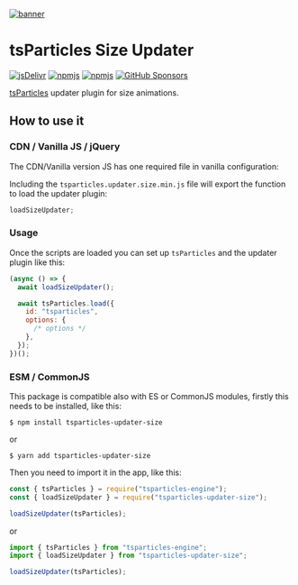 [![banner](https://particles.js.org/images/banner2.png)](https://particles.js.org)

# tsParticles Size Updater

[![jsDelivr](https://data.jsdelivr.com/v1/package/npm/tsparticles-updater-size/badge)](https://www.jsdelivr.com/package/npm/tsparticles-updater-size)
[![npmjs](https://badge.fury.io/js/tsparticles-updater-size.svg)](https://www.npmjs.com/package/tsparticles-updater-size)
[![npmjs](https://img.shields.io/npm/dt/tsparticles-updater-size)](https://www.npmjs.com/package/tsparticles-updater-size) [![GitHub Sponsors](https://img.shields.io/github/sponsors/matteobruni)](https://github.com/sponsors/matteobruni)

[tsParticles](https://github.com/matteobruni/tsparticles) updater plugin for size animations.

## How to use it

### CDN / Vanilla JS / jQuery

The CDN/Vanilla version JS has one required file in vanilla configuration:

Including the `tsparticles.updater.size.min.js` file will export the function to load the updater plugin:

```javascript
loadSizeUpdater;
```

### Usage

Once the scripts are loaded you can set up `tsParticles` and the updater plugin like this:

```javascript
(async () => {
  await loadSizeUpdater();

  await tsParticles.load({
    id: "tsparticles",
    options: {
      /* options */
    },
  });
})();
```

### ESM / CommonJS

This package is compatible also with ES or CommonJS modules, firstly this needs to be installed, like this:

```shell
$ npm install tsparticles-updater-size
```

or

```shell
$ yarn add tsparticles-updater-size
```

Then you need to import it in the app, like this:

```javascript
const { tsParticles } = require("tsparticles-engine");
const { loadSizeUpdater } = require("tsparticles-updater-size");

loadSizeUpdater(tsParticles);
```

or

```javascript
import { tsParticles } from "tsparticles-engine";
import { loadSizeUpdater } from "tsparticles-updater-size";

loadSizeUpdater(tsParticles);
```
